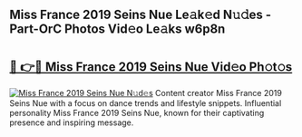 ## Miss France 2019 Seins Nue Le𝚊k𝚎d N𝚞𝚍es - Part-OrC Photos Vid𝚎o Le𝚊ks w6p8n

# <h2><a href="http://fb4zq4.evod.top/?m=Miss+France+2019+Seins+Nue">🔗 👉🔴 Miss France 2019 Seins Nue Vid𝚎o Ph𝚘t𝚘s</a></h2>

[![Miss France 2019 Seins Nue N𝚞d𝚎s](https://i.imgur.com/8V9OHl7.gif)](http://fb4zq4.evod.top/?m=Miss+France+2019+Seins+Nue)
Content creator Miss France 2019 Seins Nue with a focus on dance trends and lifestyle snippets. Influential personality Miss France 2019 Seins Nue, known for their captivating presence and inspiring message. 
